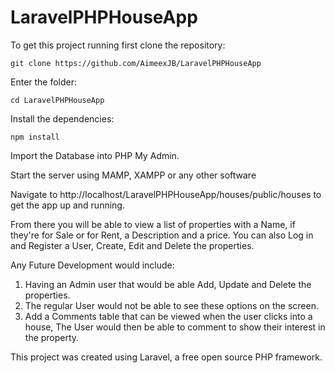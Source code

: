 # LaravelPHPHouseApp

To get this project running first clone the repository:
```
git clone https://github.com/AimeexJB/LaravelPHPHouseApp
```

Enter the folder:
```
cd LaravelPHPHouseApp
```

Install the dependencies:
```
npm install
```

Import the Database into PHP My Admin.

Start the server using MAMP, XAMPP or any other software

Navigate to http://localhost/LaravelPHPHouseApp/houses/public/houses to get the app up and running.

From there you will be able to view a list of properties with a Name, if they're for Sale or for Rent, a Description and a price. You can also Log in and Register a User, Create, Edit and Delete the properties.

Any Future Development would include:
1. Having an Admin user that would be able Add, Update and Delete the properties.
2. The regular User would not be able to see these options on the screen.
3. Add a Comments table that can be viewed when the user clicks into a house, The User would then be able to comment to show their interest in the property.

This project was created using Laravel, a free open source PHP framework.
